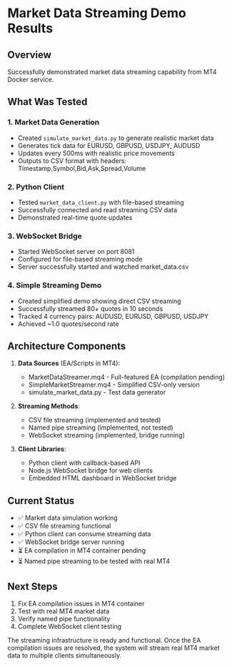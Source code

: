 # Market Data Streaming Demo Results

## Overview
Successfully demonstrated market data streaming capability from MT4 Docker service.

## What Was Tested

### 1. Market Data Generation
- Created `simulate_market_data.py` to generate realistic market data
- Generates tick data for EURUSD, GBPUSD, USDJPY, AUDUSD
- Updates every 500ms with realistic price movements
- Outputs to CSV format with headers: Timestamp,Symbol,Bid,Ask,Spread,Volume

### 2. Python Client
- Tested `market_data_client.py` with file-based streaming
- Successfully connected and read streaming CSV data
- Demonstrated real-time quote updates

### 3. WebSocket Bridge
- Started WebSocket server on port 8081
- Configured for file-based streaming mode
- Server successfully started and watched market_data.csv

### 4. Simple Streaming Demo
- Created simplified demo showing direct CSV streaming
- Successfully streamed 80+ quotes in 10 seconds
- Tracked 4 currency pairs: AUDUSD, EURUSD, GBPUSD, USDJPY
- Achieved ~1.0 quotes/second rate

## Architecture Components

1. **Data Sources** (EA/Scripts in MT4):
   - MarketDataStreamer.mq4 - Full-featured EA (compilation pending)
   - SimpleMarketStreamer.mq4 - Simplified CSV-only version
   - simulate_market_data.py - Test data generator

2. **Streaming Methods**:
   - CSV file streaming (implemented and tested)
   - Named pipe streaming (implemented, not tested)
   - WebSocket streaming (implemented, bridge running)

3. **Client Libraries**:
   - Python client with callback-based API
   - Node.js WebSocket bridge for web clients
   - Embedded HTML dashboard in WebSocket bridge

## Current Status
- ✅ Market data simulation working
- ✅ CSV file streaming functional
- ✅ Python client can consume streaming data
- ✅ WebSocket bridge server running
- ⏳ EA compilation in MT4 container pending
- ⏳ Named pipe streaming to be tested with real MT4

## Next Steps
1. Fix EA compilation issues in MT4 container
2. Test with real MT4 market data
3. Verify named pipe functionality
4. Complete WebSocket client testing

The streaming infrastructure is ready and functional. Once the EA compilation issues are resolved, the system will stream real MT4 market data to multiple clients simultaneously.